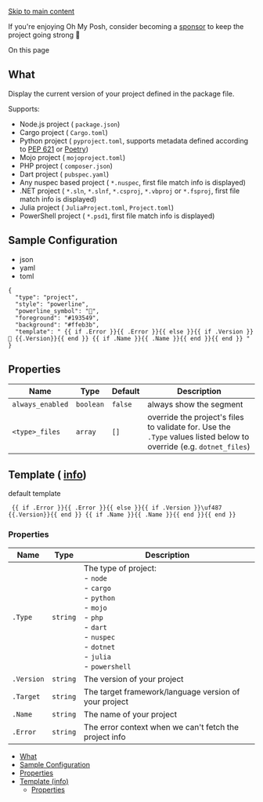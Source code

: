 [Skip to main content](https://ohmyposh.dev/docs/segments/system/project#__docusaurus_skipToContent_fallback)

If you're enjoying Oh My Posh, consider becoming a [sponsor](https://github.com/sponsors/JanDeDobbeleer) to keep the project going strong 💪

On this page

## What [​](https://ohmyposh.dev/docs/segments/system/project\#what "Direct link to What")

Display the current version of your project defined in the package file.

Supports:

- Node.js project ( `package.json`)
- Cargo project ( `Cargo.toml`)
- Python project ( `pyproject.toml`, supports metadata defined according to [PEP 621](https://peps.python.org/pep-0621/) or [Poetry](https://python-poetry.org/docs/pyproject/))
- Mojo project ( `mojoproject.toml`)
- PHP project ( `composer.json`)
- Dart project ( `pubspec.yaml`)
- Any nuspec based project ( `*.nuspec`, first file match info is displayed)
- .NET project ( `*.sln`, `*.slnf`, `*.csproj`, `*.vbproj` or `*.fsproj`, first file match info is displayed)
- Julia project ( `JuliaProject.toml`, `Project.toml`)
- PowerShell project ( `*.psd1`, first file match info is displayed)

## Sample Configuration [​](https://ohmyposh.dev/docs/segments/system/project\#sample-configuration "Direct link to Sample Configuration")

- json
- yaml
- toml

```codeBlockLines_e6Vv
{
  "type": "project",
  "style": "powerline",
  "powerline_symbol": "",
  "foreground": "#193549",
  "background": "#ffeb3b",
  "template": " {{ if .Error }}{{ .Error }}{{ else }}{{ if .Version }} {{.Version}}{{ end }} {{ if .Name }}{{ .Name }}{{ end }}{{ end }} "
}

```

## Properties [​](https://ohmyposh.dev/docs/segments/system/project\#properties "Direct link to Properties")

| Name | Type | Default | Description |
| --- | --- | --- | --- |
| `always_enabled` | `boolean` | `false` | always show the segment |
| `<type>_files` | `array` | `[]` | override the project's files to validate for. Use the `.Type` values listed below to override (e.g. `dotnet_files`) |

## Template ( [info](https://ohmyposh.dev/docs/configuration/templates)) [​](https://ohmyposh.dev/docs/segments/system/project\#template-info "Direct link to template-info")

default template

```codeBlockLines_e6Vv
 {{ if .Error }}{{ .Error }}{{ else }}{{ if .Version }}\uf487 {{.Version}}{{ end }} {{ if .Name }}{{ .Name }}{{ end }}{{ end }}

```

### Properties [​](https://ohmyposh.dev/docs/segments/system/project\#properties-1 "Direct link to Properties")

| Name | Type | Description |
| --- | --- | --- |
| `.Type` | `string` | The type of project:<br>- `node`<br>- `cargo`<br>- `python`<br>- `mojo`<br>- `php`<br>- `dart`<br>- `nuspec`<br>- `dotnet`<br>- `julia`<br>- `powershell` |
| `.Version` | `string` | The version of your project |
| `.Target` | `string` | The target framework/language version of your project |
| `.Name` | `string` | The name of your project |
| `.Error` | `string` | The error context when we can't fetch the project info |

- [What](https://ohmyposh.dev/docs/segments/system/project#what)
- [Sample Configuration](https://ohmyposh.dev/docs/segments/system/project#sample-configuration)
- [Properties](https://ohmyposh.dev/docs/segments/system/project#properties)
- [Template (info)](https://ohmyposh.dev/docs/segments/system/project#template-info)
  - [Properties](https://ohmyposh.dev/docs/segments/system/project#properties-1)